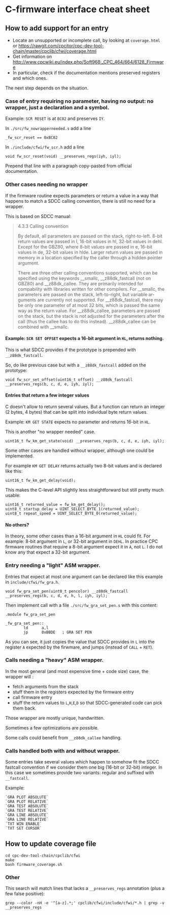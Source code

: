 # C-firmware interface cheat sheet

## How to add support for an entry

* Locate an unsupported or incomplete call, by looking at `coverage.html` or https://rawgit.com/cpcitor/cpc-dev-tool-chain/master/cpclib/cfwi/coverage.html
* Get information on http://www.cpcwiki.eu/index.php/Soft968:_CPC_464/664/6128_Firmware
* In particular, check if the documentation mentions preserved registers and which ones.

The next step depends on the situation.

### Case of entry requiring no parameter, having no output: no wrapper, just a declaration and a symbol.

Example: `SCR RESET` is at `BC02` and preserves `IY`.

In `./src/fw_nowrapperneeded.s` add a line

    _fw_scr_reset == 0xBC02

In `./include/cfwi/fw_scr.h` add a line

    void fw_scr_reset(void) __preserves_regs(iyh, iyl);

Prepend that line with a paragraph copy-pasted from official documentation.

### Other cases needing no wrapper

If the firmware routine expects parameters or return a value in a way that happens to match a SDCC calling convention, there is still no need for a wrapper.

This is based on SDCC manual:

> 4.3.3 Calling convention
>
> By default, all parameters are passed on the stack,
> right-to-left. 8-bit return values are passed in l, 16-bit values in
> hl, 32-bit values in dehl. Except for the GBZ80, where 8-bit values
> are passed in e, 16-bit values in de, 32-bit values in hlde. Larger
> return values are passed in memory in a location specified by the
> caller through a hidden pointer argument.
>
> There are three other calling conventions supported, which can be
> specified using the keywords __smallc, __z88dk_fastcall (not on
> GBZ80) and __z88dk_callee. They are primarily intended for
> compability with libraries written for other compilers. For
> __smallc, the parameters are passed on the stack, left-to-right, but
> variable ar- guments are currently not supported. For
> __z88dk_fastcall, there may be only one parameter of at most 32
> bits, which is passed the same way as the return value. For
> __z88dk_callee, parameters are passed on the stack, but the stack is
> not adjusted for the parameters after the call (thus the callee has
> to do this instead). __z88dk_callee can be combined with __smallc.

#### Example: `SCR SET OFFSET` expects a 16-bit argument in `HL`, returns nothing.

This is what SDCC provides if the prototype is prepended with `__z88dk_fastcall`.

So, do like previous case but with a `__z88dk_fastcall` added on the prototype:

    void fw_scr_set_offset(uint16_t offset) __z88dk_fastcall __preserves_regs(b, c, d, e, iyh, iyl);

#### Entries that return a few integer values

C doesn't allow to return several values.  But a function can return an integer (2 bytes, 4 bytes) that can be split into individual byte return values.

Example: `KM GET STATE` expects no parameter and returns 16-bit in `HL`.

This is another "no wrapper needed" case.

    uint16_t fw_km_get_state(void) __preserves_regs(b, c, d, e, iyh, iyl);

Some other cases are handled without wrapper, although one could be implemented.

For example `KM GET DELAY` returns actually two 8-bit values and is declared like this:

    uint16_t fw_km_get_delay(void);

This makes the C-level API slightly less straightforward but still pretty much usable:

    uint16_t returned_value = fw_km_get_delay();
    uint8_t startup_delay = UINT_SELECT_BYTE_1(returned_value);
    uint8_t repeat_speed = UINT_SELECT_BYTE_0(returned_value);

#### No others?

In theory, some other cases than a 16-bit argument in `HL` could fit.  For example: 8-bit argument in `L`, or 32-bit argument in `DEHL`.  In practice CPC firmware routines that require a 8-bit argument expect it in `A`, not `L`.  I do not know any that expect a 32-bit argument.

### Entry needing a "light" ASM wrapper.

Entries that expect at most one argument can be declared like this example in `include/cfwi/fw_gra.h`.

    void fw_gra_set_pen(uint8_t pencolor) __z88dk_fastcall __preserves_regs(b, c, d, e, h, l, iyh, iyl);

Then implement call with a file `./src/fw_gra_set_pen.s` with this content:

    .module fw_gra_set_pen

    _fw_gra_set_pen::
            ld      a,l
            jp      0xBBDE   ; GRA SET PEN

As you can see, it just copies the value that SDCC provides in `L` into the register `A` expected by the firwmare, and jumps (instead of `CALL` + `RET`).

### Calls needing a "heavy" ASM wrapper.

In the most general (and most expensive time + code size) case, the wrapper will :

* fetch arguments from the stack
* stuff them in the registers expected by the firmware entry
* call firmware entry
* stuff the return values to `L`,`H`,`E`,`D` so that SDCC-generated code can pick them back.

Those wrapper are mostly unique, handwritten.

Sometimes a few optimizations are possible.

Some calls could benefit from `__z88dk_callee` handling.

### Calls handled both with and without wrapper.

Some entries take several values which happen to somehow fit the SDCC fastcall convention if we consider them one big (16-bit or 32-bit) integer.  In this case we sometimes provide two variants: regular and suffixed with `__fastcall`.

Example:

	`GRA PLOT ABSOLUTE`
	`GRA PLOT RELATIVE`
	`GRA TEST ABSOLUTE`
	`GRA TEST RELATIVE`
	`GRA LINE ABSOLUTE`
	`GRA LINE RELATIVE`
	`TXT WIN ENABLE`
	`TXT SET CURSOR`

## How to update coverage file

    cd cpc-dev-tool-chain/cpclib/cfwi
    make
    bash firmware_coverage.sh

### Other

This search will match lines that lacks a `__preserves_regs` annotation (plus a few false positive):

    grep --color -nH -e '^[a-z].*;' cpclib/cfwi/include/cfwi/*.h | grep -v __preserves_regs
